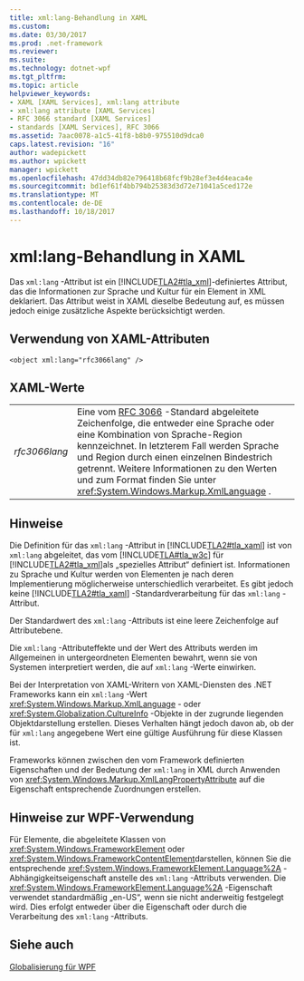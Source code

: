 ```yaml
---
title: xml:lang-Behandlung in XAML
ms.custom: 
ms.date: 03/30/2017
ms.prod: .net-framework
ms.reviewer: 
ms.suite: 
ms.technology: dotnet-wpf
ms.tgt_pltfrm: 
ms.topic: article
helpviewer_keywords:
- XAML [XAML Services], xml:lang attribute
- xml:lang attribute [XAML Services]
- RFC 3066 standard [XAML Services]
- standards [XAML Services], RFC 3066
ms.assetid: 7aac0078-a1c5-41f8-b8b0-975510d9dca0
caps.latest.revision: "16"
author: wadepickett
ms.author: wpickett
manager: wpickett
ms.openlocfilehash: 47dd34db82e796418b68fcf9b28ef3e4d4eaca4e
ms.sourcegitcommit: bd1ef61f4bb794b25383d3d72e71041a5ced172e
ms.translationtype: MT
ms.contentlocale: de-DE
ms.lasthandoff: 10/18/2017
---
```

# <a name="xmllang-handling-in-xaml"></a>xml:lang-Behandlung in XAML
Das `xml:lang` -Attribut ist ein [!INCLUDE[TLA2#tla_xml](../../../includes/tla2sharptla-xml-md.md)]-definiertes Attribut, das die Informationen zur Sprache und Kultur für ein Element in XML deklariert. Das Attribut weist in XAML dieselbe Bedeutung auf, es müssen jedoch einige zusätzliche Aspekte berücksichtigt werden.  
  
## <a name="xaml-attribute-usage"></a>Verwendung von XAML-Attributen  
  
```xaml  
<object xml:lang="rfc3066lang" />  
```  
  
## <a name="xaml-values"></a>XAML-Werte  
  
|||  
|-|-|  
|*rfc3066lang*|Eine vom [RFC 3066](http://go.microsoft.com/fwlink/?LinkId=132454) -Standard abgeleitete Zeichenfolge, die entweder eine Sprache oder eine Kombination von Sprache-Region kennzeichnet. In letzterem Fall werden Sprache und Region durch einen einzelnen Bindestrich getrennt. Weitere Informationen zu den Werten und zum Format finden Sie unter <xref:System.Windows.Markup.XmlLanguage> .|  
  
## <a name="remarks"></a>Hinweise  
 Die Definition für das `xml:lang` -Attribut in [!INCLUDE[TLA2#tla_xaml](../../../includes/tla2sharptla-xaml-md.md)] ist von `xml:lang` abgeleitet, das vom [!INCLUDE[TLA#tla_w3c](../../../includes/tlasharptla-w3c-md.md)] für [!INCLUDE[TLA2#tla_xml](../../../includes/tla2sharptla-xml-md.md)]als „spezielles Attribut“ definiert ist. Informationen zu Sprache und Kultur werden von Elementen je nach deren Implementierung möglicherweise unterschiedlich verarbeitet. Es gibt jedoch keine [!INCLUDE[TLA2#tla_xaml](../../../includes/tla2sharptla-xaml-md.md)] -Standardverarbeitung für das `xml:lang` -Attribut.  
  
 Der Standardwert des `xml:lang` -Attributs ist eine leere Zeichenfolge auf Attributebene.  
  
 Die `xml:lang` -Attributeffekte und der Wert des Attributs werden im Allgemeinen in untergeordneten Elementen bewahrt, wenn sie von Systemen interpretiert werden, die auf `xml:lang` -Werte einwirken.  
  
 Bei der Interpretation von XAML-Writern von XAML-Diensten des .NET Frameworks kann ein `xml:lang` -Wert <xref:System.Windows.Markup.XmlLanguage> - oder <xref:System.Globalization.CultureInfo> -Objekte in der zugrunde liegenden Objektdarstellung erstellen. Dieses Verhalten hängt jedoch davon ab, ob der für `xml:lang` angegebene Wert eine gültige Ausführung für diese Klassen ist.  
  
 Frameworks können zwischen den vom Framework definierten Eigenschaften und der Bedeutung der `xml:lang` in XML durch Anwenden von <xref:System.Windows.Markup.XmlLangPropertyAttribute> auf die Eigenschaft entsprechende Zuordnungen erstellen.  
  
## <a name="wpf-usage-nodes"></a>Hinweise zur WPF-Verwendung  
 Für Elemente, die abgeleitete Klassen von <xref:System.Windows.FrameworkElement> oder <xref:System.Windows.FrameworkContentElement>darstellen, können Sie die entsprechende <xref:System.Windows.FrameworkElement.Language%2A> -Abhängigkeitseigenschaft anstelle des `xml:lang` -Attributs verwenden. Die <xref:System.Windows.FrameworkElement.Language%2A> -Eigenschaft verwendet standardmäßig „en-US“, wenn sie nicht anderweitig festgelegt wird. Dies erfolgt entweder über die Eigenschaft oder durch die Verarbeitung des `xml:lang` -Attributs.  
  
## <a name="see-also"></a>Siehe auch  
 [Globalisierung für WPF](../../../docs/framework/wpf/advanced/globalization-for-wpf.md)
